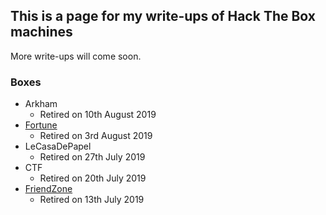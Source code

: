 ## This is a page for my write-ups of Hack The Box machines

More write-ups will come soon.

### Boxes

- Arkham
  - Retired on 10th August 2019
- [Fortune](https://kyuu-ji.github.io/htb-write-up/fortune/write-up-fortune)
  - Retired on 3rd August 2019
- LeCasaDePapel
  - Retired on 27th July 2019
- CTF
  - Retired on 20th July 2019 
- [FriendZone](https://kyuu-ji.github.io/htb-write-up/friendzone/write-up-friendzone)
  - Retired on 13th July 2019
